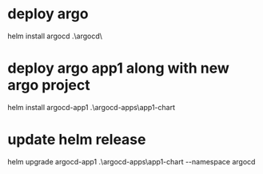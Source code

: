 # deploy argo
helm install argocd .\argocd\

# deploy argo app1 along with new argo project
helm install argocd-app1 .\argocd-apps\app1-chart

# update helm release
helm upgrade argocd-app1 .\argocd-apps\app1-chart --namespace argocd